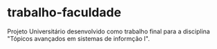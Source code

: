 # trabalho-faculdade
Projeto Universitário desenvolvido como trabalho final para a disciplina "Tópicos avançados em sistemas de informção I".

